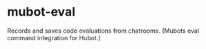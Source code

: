 # mubot-eval
Records and saves code evaluations from chatrooms. (Mubots eval command integration for Hubot.)
